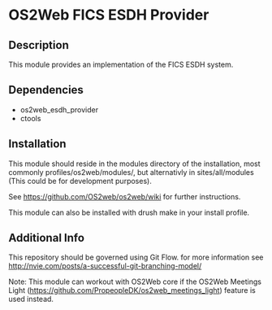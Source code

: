 OS2Web FICS ESDH Provider
==============================

Description
-----------
This module provides an implementation of the FICS ESDH system.

Dependencies
-----------
- os2web_esdh_provider
- ctools

Installation
-----------
This module should reside in the modules directory of the installation,
most commonly profiles/os2web/modules/, but alternativly in sites/all/modules
(This could be for development purposes).

See https://github.com/OS2web/os2web/wiki for further instructions.

This module can also be installed with drush make in your install profile.

Additional Info
---------------
This repository should be governed using Git Flow. for more information see
http://nvie.com/posts/a-successful-git-branching-model/

Note: This module can workout with OS2Web core if the OS2Web Meetings Light
(https://github.com/PropeopleDK/os2web_meetings_light) feature is used 
instead.

